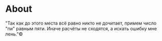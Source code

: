 # About
"Так как до этого места всё равно никто не дочитает, примем число "пи" равным пяти. Иначе расчёты не сходятся, а искать ошибку мне лень."©
